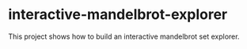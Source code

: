 # interactive-mandelbrot-explorer
This project shows how to build an interactive mandelbrot set explorer. 
